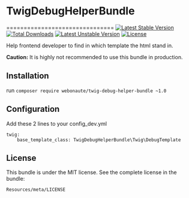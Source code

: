 # TwigDebugHelperBundle
===============================
[![Latest Stable Version](https://poser.pugx.org/webonaute/twig-debug-helper-bundle/v/stable.svg)](https://packagist.org/packages/webonaute/twig-debug-helper-bundle) [![Total Downloads](https://poser.pugx.org/webonaute/twig-debug-helper-bundle/downloads.svg)](https://packagist.org/packages/webonaute/twig-debug-helper-bundle) [![Latest Unstable Version](https://poser.pugx.org/webonaute/twig-debug-helper-bundle/v/unstable.svg)](https://packagist.org/packages/webonaute/twig-debug-helper-bundle) [![License](https://poser.pugx.org/webonaute/twig-debug-helper-bundle/license.svg)](https://packagist.org/packages/webonaute/twig-debug-helper-bundle)

Help frontend developer to find in which template the html stand in.

**Caution:** It is highly not recommended to use this bundle in production.

## Installation

run ```composer require webonaute/twig-debug-helper-bundle ~1.0 ```

## Configuration
Add these 2 lines to your config_dev.yml

```
twig:
    base_template_class: TwigDebugHelperBundle\Twig\DebugTemplate
```

License
-------

This bundle is under the MIT license. See the complete license in the bundle:

    Resources/meta/LICENSE

